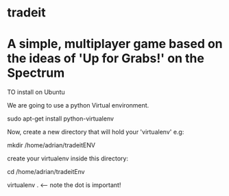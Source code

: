 tradeit
=======

A simple, multiplayer game based on the ideas of 'Up for Grabs!' on the Spectrum
=======

TO install on Ubuntu

We are going to use a python Virtual environment.

sudo apt-get install python-virtualenv

Now, create a new directory that will hold your 'virtualenv'
e.g:

mkdir /home/adrian/tradeitENV

create your virtualenv inside this directory:

cd /home/adrian/tradeitEnv

virtualenv .  <-- note the dot is important!
